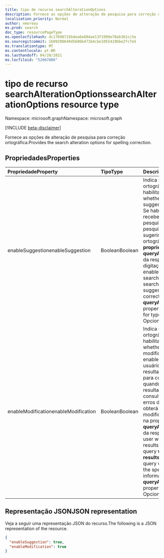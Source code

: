 ```yaml
---
title: tipo de recurso searchAlterationOptions
description: Fornece as opções de alteração de pesquisa para correção ortográfica.
localization_priority: Normal
author: nmoreau
ms.prod: search
doc_type: resourcePageType
ms.openlocfilehash: dc17698715b4ea6e894ae13f1999e78ab361cc5e
ms.sourcegitcommit: 1b09298649d5606b471b4cbe1055419bbe2fc7e5
ms.translationtype: MT
ms.contentlocale: pt-BR
ms.lasthandoff: 04/28/2021
ms.locfileid: "52067886"
---
```

# <a name="searchalterationoptions-resource-type"></a><span data-ttu-id="1d40b-103">tipo de recurso searchAlterationOptions</span><span class="sxs-lookup"><span data-stu-id="1d40b-103">searchAlterationOptions resource type</span></span>

<span data-ttu-id="1d40b-104">Namespace: microsoft.graph</span><span class="sxs-lookup"><span data-stu-id="1d40b-104">Namespace: microsoft.graph</span></span>

[!INCLUDE [beta-disclaimer](../../includes/beta-disclaimer.md)]

<span data-ttu-id="1d40b-105">Fornece as opções de alteração de pesquisa para correção ortográfica.</span><span class="sxs-lookup"><span data-stu-id="1d40b-105">Provides the search alteration options for spelling correction.</span></span>

## <a name="properties"></a><span data-ttu-id="1d40b-106">Propriedades</span><span class="sxs-lookup"><span data-stu-id="1d40b-106">Properties</span></span>

| <span data-ttu-id="1d40b-107">Propriedade</span><span class="sxs-lookup"><span data-stu-id="1d40b-107">Property</span></span>     | <span data-ttu-id="1d40b-108">Tipo</span><span class="sxs-lookup"><span data-stu-id="1d40b-108">Type</span></span>        | <span data-ttu-id="1d40b-109">Descrição</span><span class="sxs-lookup"><span data-stu-id="1d40b-109">Description</span></span> |
|:-------------|:------------|:------------|
|<span data-ttu-id="1d40b-110">enableSuggestion</span><span class="sxs-lookup"><span data-stu-id="1d40b-110">enableSuggestion</span></span>|<span data-ttu-id="1d40b-111">Boolean</span><span class="sxs-lookup"><span data-stu-id="1d40b-111">Boolean</span></span>|<span data-ttu-id="1d40b-112">Indica se as sugestões ortográficas estão habilitadas.</span><span class="sxs-lookup"><span data-stu-id="1d40b-112">Indicates whether spelling suggestions are enabled.</span></span> <span data-ttu-id="1d40b-113">Se habilitado, o usuário receberá os resultados da pesquisa para consulta de pesquisa original e [](/graph/api/resources/searchresponse?view=graph-rest-beta&preserve-view=true) sugerirá correção ortográfica na **propriedade queryAlterationResponse** da resposta para erros de digitação na consulta.</span><span class="sxs-lookup"><span data-stu-id="1d40b-113">If enabled, user will get the search results for original search query and suggesting spelling correction in **queryAlterationResponse** property of the [response](/graph/api/resources/searchresponse?view=graph-rest-beta&preserve-view=true) for typos in query.</span></span> <span data-ttu-id="1d40b-114">Opcional.</span><span class="sxs-lookup"><span data-stu-id="1d40b-114">Optional.</span></span>|
|<span data-ttu-id="1d40b-115">enableModification</span><span class="sxs-lookup"><span data-stu-id="1d40b-115">enableModification</span></span>|<span data-ttu-id="1d40b-116">Boolean</span><span class="sxs-lookup"><span data-stu-id="1d40b-116">Boolean</span></span>|<span data-ttu-id="1d40b-117">Indica se as modificações ortográficas estão habilitadas.</span><span class="sxs-lookup"><span data-stu-id="1d40b-117">Indicates whether spelling modifications are enabled.</span></span> <span data-ttu-id="1d40b-118">Se habilitado, o usuário receberá os resultados  da pesquisa para consulta corrigida quando não houver resultados para a consulta original com erros de digitação e obterá as informações de modificação ortográfica na propriedade **queryAlterationResponse** da resposta [.](/graph/api/resources/searchresponse?view=graph-rest-beta&preserve-view=true)</span><span class="sxs-lookup"><span data-stu-id="1d40b-118">If enabled, user will get the search results for corrected query **when there are no results** for the original query with typos and get the spelling modification information in **queryAlterationResponse** property of the [response](/graph/api/resources/searchresponse?view=graph-rest-beta&preserve-view=true).</span></span> <span data-ttu-id="1d40b-119">Opcional.</span><span class="sxs-lookup"><span data-stu-id="1d40b-119">Optional.</span></span>|

## <a name="json-representation"></a><span data-ttu-id="1d40b-120">Representação JSON</span><span class="sxs-lookup"><span data-stu-id="1d40b-120">JSON representation</span></span>

<span data-ttu-id="1d40b-121">Veja a seguir uma representação JSON do recurso.</span><span class="sxs-lookup"><span data-stu-id="1d40b-121">The following is a JSON representation of the resource.</span></span>

<!-- {
  "blockType": "resource",
  "optionalProperties": [

  ],
  "@odata.type": "microsoft.graph.searchAlterationOptions",
  "baseType": null
}-->

```json
{
  "enableSuggestion": true,
  "enableModification": true
}
```

<!-- uuid: 16cd6b66-4b1a-43a1-adaf-3a886856ed98
2019-02-04 14:57:30 UTC -->
<!-- {
  "type": "#page.annotation",
  "description": "searchAlterationOptions resource",
  "keywords": "",
  "section": "documentation",
  "tocPath": ""
}-->
